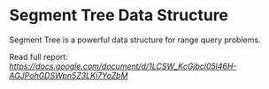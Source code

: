 # **Segment Tree Data Structure**

<p> Segment Tree is a powerful data structure for range query problems.<p>

Read full report: *https://docs.google.com/document/d/1LCSW_KcGjbcl05l46H-AGJPohGDSWpn5Z3LKi7YoZbM*